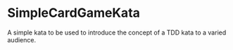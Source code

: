 # SimpleCardGameKata
A simple kata to be used to introduce the concept of a TDD kata to a varied audience.
